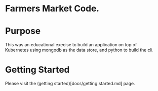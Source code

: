 # Farmers Market Code.

# Purpose

This was an educational execise to build an application on top of Kubernetes using mongodb as the data store, and python to build the cli.

# Getting Started

Please visit the (getting started)[docs/getting.started.md] page.